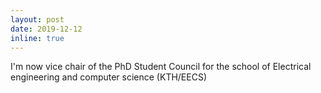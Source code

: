 ```yaml
---
layout: post
date: 2019-12-12
inline: true
---
```


I'm now vice chair of the PhD Student Council for the school of Electrical engineering and computer science (KTH/EECS)
